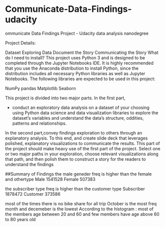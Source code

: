 # Communicate-Data-Findings-udacity
ommunicate Data Findings Project - Udacity data analysis nanodegree

Project Details:

Dataset
Exploring Data
Document the Story
Communicating the Story
What do I need to install? This project uses Python 3 and is designed to be completed through the Jupyter Notebooks IDE. It is highly recommended that you use the Anaconda distribution to install Python, since the distribution includes all necessary Python libraries as well as Jupyter Notebooks. The following libraries are expected to be used in this project:

NumPy pandas Matplotlib Seaborn




This project is divided into two major parts. In the first part, 
- conduct an exploratory data analysis on a dataset of your choosing using Python data science and data visualization libraries to explore the dataset’s variables and understand the data’s structure, oddities, patterns and relationships.

In the second part,convey findings exploration to others through an explanatory analysis. To this end, and create slide deck that leverages polished, explanatory visualizations to communicate the  results. This part of the project should make heavy use of the first part of the project. Select one or two major paths in your exploration, choose relevant visualizations along that path, and then polish them to construct a story for the readers to understand the findings 





##Summary of Findings
the male geneder freq is higher than the female and othertype 
Male      1541528
Female     507383

the subscriber type freq is higher than the customer type 
Subscriber    1878472
Customer       373586

most of the times there is no bike share for all trip
October is the most freq month and decemeber is the lowest
According to the histogram : most of the members age between 20 and 60 and few members have age above 60 to 80 years old 
